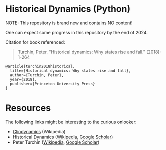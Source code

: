 # Historical Dynamics (Python)

NOTE: This repository is brand new and contains NO content!

One can expect some progress in this repository by the end of 2024.

<!-- ![Historical Dynamics by Peter Turchin](https://github.com/O957/historical-dynamics-py/raw/main/assets/images/hist_dyn_book_cover.png){ width=75% } -->

Citation for book referenced:

> Turchin, Peter. "Historical dynamics: Why states rise and fall." (2018): 1-264

```
@article{turchin2018historical,
  title={Historical dynamics: Why states rise and fall},
  author={Turchin, Peter},
  year={2018},
  publisher={Princeton University Press}
}
```

# Resources

The following links might be interesting to the curious onlooker:

* [Cliodynamics](https://en.wikipedia.org/wiki/Cliodynamics) (Wikipedia)
* Historical Dynamics ([Wikipedia](https://en.wikipedia.org/wiki/Historical_dynamics), [Google Scholar](https://scholar.google.com/scholar?oi=bibs&hl=en&cites=5475738240378484555&as_sdt=5))
* Peter Turchin ([Wikipedia](https://en.wikipedia.org/wiki/Peter_Turchin), [Google Scholar](https://scholar.google.com/citations?user=W0C05zIAAAAJ&hl=en&oi=ao))
